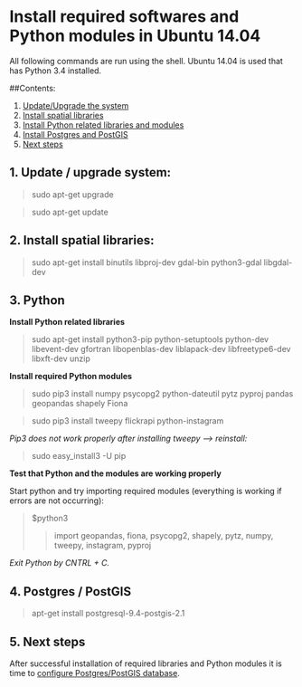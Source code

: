 # Install required softwares and Python modules in Ubuntu 14.04

All following commands are run using the shell. Ubuntu 14.04 is used that has Python 3.4 installed.  

##Contents:
1. [Update/Upgrade the system](#1)
2. [Install spatial libraries](#2)
3. [Install Python related libraries and modules](#3)
4. [Install Postgres and PostGIS](#4)
5. [Next steps](#5)

## <a name="1"></a>1. Update / upgrade system:
>    sudo apt-get upgrade

>    sudo apt-get update

## <a name="2"></a>2. Install spatial libraries:
>   sudo apt-get install binutils libproj-dev gdal-bin python3-gdal libgdal-dev

## <a name="3"></a>3. Python

**Install Python related libraries**
>   sudo apt-get install python3-pip python-setuptools python-dev libevent-dev gfortran libopenblas-dev liblapack-dev libfreetype6-dev libxft-dev unzip

**Install required Python modules**
>   sudo pip3 install numpy psycopg2 python-dateutil pytz pyproj pandas geopandas shapely Fiona

>   sudo pip3 install tweepy flickrapi python-instagram

_Pip3 does not work properly after installing tweepy --> reinstall:_
>   sudo easy_install3 -U pip

**Test that Python and the modules are working properly**

Start python and try importing required modules (everything is working if errors are not occurring):
>   $python3 
>   > import geopandas, fiona, psycopg2, shapely, pytz, numpy, tweepy, instagram, pyproj

_Exit Python by CNTRL + C._

## <a name="4"></a>4. Postgres / PostGIS
>   apt-get install postgresql-9.4-postgis-2.1

## <a name="5"></a>5. Next steps
After successful installation of required libraries and Python modules it is time to [configure Postgres/PostGIS database](docs/postgres_config.md).
